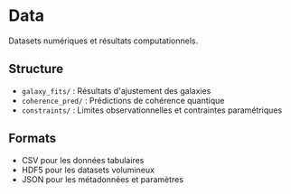 # Data

Datasets numériques et résultats computationnels.

## Structure

- `galaxy_fits/` : Résultats d'ajustement des galaxies
- `coherence_pred/` : Prédictions de cohérence quantique
- `constraints/` : Limites observationnelles et contraintes paramétriques

## Formats

- CSV pour les données tabulaires
- HDF5 pour les datasets volumineux
- JSON pour les métadonnées et paramètres
